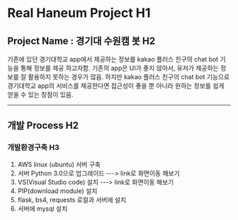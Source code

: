 # Real Haneum Project H1


## Project Name : 경기대 수원캠 봇 H2


기존에 있던 경기대학교 app에서 제공하는 정보를 kakao 플러스 친구의 chat bot 기능을 통해 정보를 제공 하고자함. 기존의 app은 UI가 좋지 않아서, 유저가 제공하는 정보를 잘 활용하지 못하는 경우가 많음. 하지만 kakao 플러스 친구의 chat bot 기능으로 경기대학교 app의 서비스를 제공한다면 접근성이 좋을 뿐 아니라 원하는 정보를 쉽게 얻을 수 있는 장점이 있음.
***

## 개발 Process H2

### 개발환경구축 H3
1. AWS linux (ubuntu) 서버 구축
2. 서버 Python 3.0으로 업그레이드   ---> link로 화면이동 해보기
3. VS(Visual Studio code) 설치  ---> link로 화면이동 해보기
4. PIP(download module) 설치
5. flask, bs4, requests 로컬과 서버에 설치  
6. 서버에 mysql 설치
